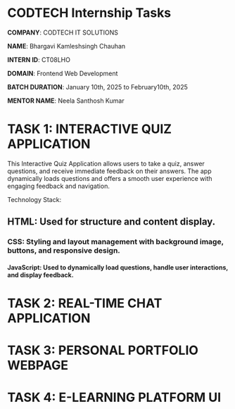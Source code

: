 # CODTECH Internship Tasks 
**COMPANY**: CODTECH IT SOLUTIONS

**NAME**: Bhargavi Kamleshsingh Chauhan

**INTERN ID**: CT08LHO

**DOMAIN**: Frontend Web Development

**BATCH DURATION**: January 10th, 2025 to February10th, 2025

**MENTOR NAME**: Neela Santhosh Kumar

# TASK 1: INTERACTIVE QUIZ APPLICATION
This Interactive Quiz Application allows users to take a quiz, answer questions, and receive immediate feedback on their answers. The app dynamically loads questions and offers a smooth user experience with 
engaging feedback and navigation.

Technology Stack:
## HTML: Used for structure and content display.
### CSS: Styling and layout management with background image, buttons, and responsive design.
#### JavaScript: Used to dynamically load questions, handle user interactions, and display feedback.

# TASK 2: REAL-TIME CHAT APPLICATION

# TASK 3: PERSONAL PORTFOLIO WEBPAGE

# TASK 4: E-LEARNING PLATFORM UI
